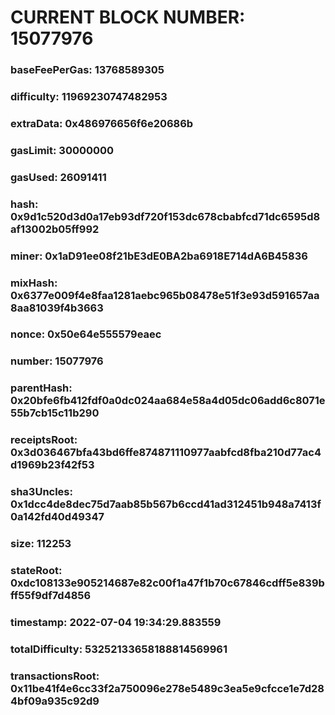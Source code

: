 # CURRENT BLOCK NUMBER: 15077976

### baseFeePerGas: 13768589305
### difficulty: 11969230747482953
### extraData: 0x486976656f6e20686b
### gasLimit: 30000000
### gasUsed: 26091411
### hash: 0x9d1c520d3d0a17eb93df720f153dc678cbabfcd71dc6595d8af13002b05ff992
### miner: 0x1aD91ee08f21bE3dE0BA2ba6918E714dA6B45836
### mixHash: 0x6377e009f4e8faa1281aebc965b08478e51f3e93d591657aa8aa81039f4b3663
### nonce: 0x50e64e555579eaec
### number: 15077976
### parentHash: 0x20bfe6fb412fdf0a0dc024aa684e58a4d05dc06add6c8071e55b7cb15c11b290
### receiptsRoot: 0x3d036467bfa43bd6ffe874871110977aabfcd8fba210d77ac4d1969b23f42f53
### sha3Uncles: 0x1dcc4de8dec75d7aab85b567b6ccd41ad312451b948a7413f0a142fd40d49347
### size: 112253
### stateRoot: 0xdc108133e905214687e82c00f1a47f1b70c67846cdff5e839bff55f9df7d4856
### timestamp: 2022-07-04 19:34:29.883559
### totalDifficulty: 53252133658188814569961
### transactionsRoot: 0x11be41f4e6cc33f2a750096e278e5489c3ea5e9cfcce1e7d284bf09a935c92d9
